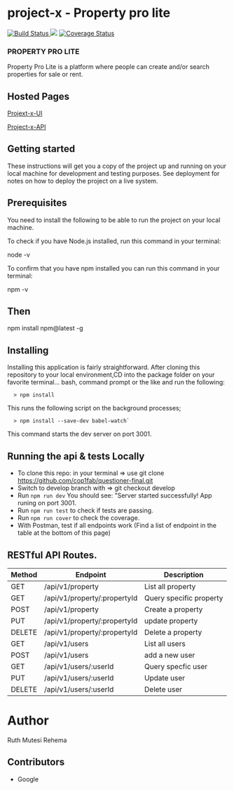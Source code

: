 # project-x - Property pro lite 

 <a href="https://travis-ci.org/Rickytta/project-x"><img src="https://travis-ci.org/Rickytta/project-x.svg?branch=develop" alt="Build Status"/> </a>
<a href="https://codeclimate.com/github/Rickytta/project-x/maintainability"><img src="https://api.codeclimate.com/v1/badges/97ccfc79d21d78d114ad/maintainability" /></a>
<a href='https://coveralls.io/github/Rickytta/project-x?branch=develop'><img src='https://coveralls.io/repos/github/Rickytta/project-x/badge.svg?branch=develop' alt='Coverage Status' /></a>

### PROPERTY PRO LITE

Property Pro Lite is a platform where people can create and/or search properties for sale or rent.

## Hosted Pages
[Projext-x-UI]("git+https://github.com/Rickytta/project-x.git")

[Project-x-API](https://copa1fab.heroku.com)


## Getting started

These instructions will get you a copy of the project up and running on your local machine for development and testing purposes. See deployment for notes on how to deploy the project on a live system.

## Prerequisites

You need to install the following to be able to run the project on your local machine. 

To check if you have Node.js installed, run this command in your terminal:

node -v

To confirm that you have npm installed you can run this command in your terminal:

npm -v

## Then 

npm install npm@latest -g

## Installing

  Installing this application is fairly straightforward. After cloning this repository to your local environment,CD into the package folder on your favorite terminal... bash, command prompt or the like and run the following:

      > npm install

  This runs the following script on the background processes;

      > npm install --save-dev babel-watch`

  This command starts the dev server on port 3001.

## Running the api & tests Locally

* To clone this repo: in your terminal => use git clone https://github.com/cop1fab/questioner-final.git
* Switch to develop branch with => git checkout develop 
* Run `npm run dev` You should see: "Server started successfully! App runing on port 3001.
* Run `npm run test` to check if tests are passing.
* Run `npm run cover` to check the coverage.
* With Postman, test if all endpoints work (Find a list of endpoint in the table at the bottom of this page)



 ## RESTful API Routes.

| Method | Endpoint | Description
| --- | --- | -- |
| GET | /api/v1/property | List all property |
| GET | /api/v1/property/:propertyId | Query specific property |
| POST | /api/v1/property | Create a property |
| PUT | /api/v1/property/:propertyId | update property |
| DELETE | /api/v1/property/:propertyId | Delete a property |
| GET | /api/v1/users | List all users |
| POST | /api/v1/users | add a new user |
| GET | /api/v1/users/:userId | Query specfic user|
| PUT | /api/v1/users/:userId | Update user |
| DELETE | /api/v1/users/:userId | Delete user|

# Author
Ruth Mutesi Rehema
  
## Contributors 

* Google
 
 